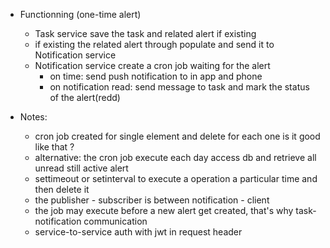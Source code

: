 - Functionning (one-time alert)
    * Task service save the task and related alert if existing
    * if existing the related alert through populate and send it to Notification service
    * Notification service create a cron job waiting for the alert
        * on time: send push notification to in app and phone
        * on notification read: send message to task and mark the status of the alert(redd)

- Notes:
    * cron job created for single element and delete for each one is it good like that ?
    * alternative: the cron job execute each day access db and retrieve all unread still active alert
    * settimeout or setinterval to execute a operation a particular time and then delete it
    * the publisher - subscriber is between notification - client
    * the job may execute before a new alert get created, that's why task-notification communication
    * service-to-service auth with jwt in request header